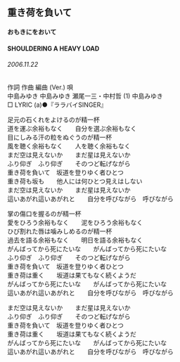 ## 重き荷を負いて
#### おもきにをおいて
#### SHOULDERING A HEAVY LOAD
###### 2006.11.22


作詞  作曲  編曲 (Ver.)   唄   
中島みゆき   中島みゆき   瀬尾一三・中村哲 (1)   中島みゆき   
□ LYRIC (a)●『ララバイSINGER』   
   
足元の石くれをよけるのが精一杯   
道を運ぶ余裕もなく　　自分を選ぶ余裕もなく   
目にしみる汗の粒をぬぐうのが精一杯   
風を聴く余裕もなく　　人を聴く余裕もなく   
まだ空は見えないか　　まだ星は見えないか   
ふり仰ぎ　ふり仰ぎ　　そのつど転げながら   
重き荷を負いて　坂道を登りゆく者ひとつ   
重き荷も坂も　　他人には何ひとつ見えはしない   
まだ空は見えないか　　まだ星は見えないか   
這いあがれ這いあがれと　　自分を呼びながら　呼びながら   
   
掌の傷口を握るのが精一杯   
愛をひろう余裕もなく　　泥をひろう余裕もなく   
ひび割れた唇は噛みしめるのが精一杯   
過去を語る余裕もなく　　明日を語る余裕もなく   
がんばってから死にたいな　　がんばってから死にたいな   
ふり仰ぎ　ふり仰ぎ　　そのつど転げながら   
重き荷を負いて　坂道を登りゆく者ひとつ   
重き荷は重く　　坂道は果てもなく続くようだ   
がんばってから死にたいな　　がんばってから死にたいな   
這いあがれ這いあがれと　　自分を呼びながら　呼びながら   
   
まだ空は見えないか　　まだ星は見えないか   
ふり仰ぎ　ふり仰ぎ　　そのつど転げながら   
重き荷を負いて　坂道を登りゆく者ひとつ   
重き荷は重く　　坂道は果てもなく続くようだ   
がんばってから死にたいな　　がんばってから死にたいな   
這いあがれ這いあがれと　　自分を呼びながら　呼びながら   
